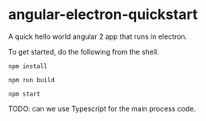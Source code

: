 # angular-electron-quickstart

A quick hello world angular 2 app that runs in electron.

To get started, do the following from the shell.

```
npm install

npm run build

npm start
```
TODO: can we use Typescript for the main process code.
